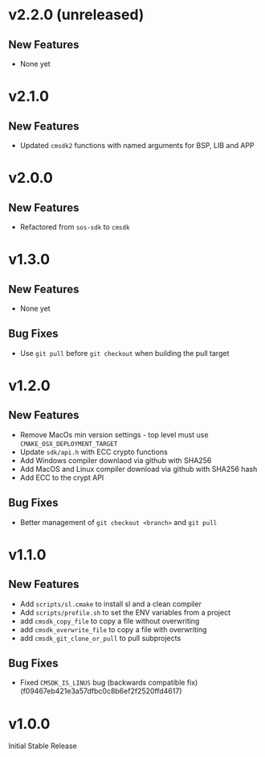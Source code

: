 # v2.2.0 (unreleased)

## New Features

- None yet

# v2.1.0

## New Features

- Updated `cmsdk2` functions with named arguments for BSP, LIB and APP

# v2.0.0

## New Features

- Refactored from `sos-sdk` to `cmsdk`

# v1.3.0

## New Features

- None yet

## Bug Fixes

- Use `git pull` before `git checkout` when building the pull target

# v1.2.0

## New Features

- Remove MacOs min version settings - top level must use `CMAKE_OSX_DEPLOYMENT_TARGET`
- Update `sdk/api.h` with ECC crypto functions
- Add Windows compiler downlaod via github with SHA256
- Add MacOS and Linux compiler download via github with SHA256 hash
- Add ECC to the crypt API

## Bug Fixes

- Better management of `git checkout <branch>` and `git pull`

# v1.1.0

## New Features

- Add `scripts/sl.cmake` to install sl and a clean compiler
- Add `scripts/profile.sh` to set the ENV variables from a project
- add `cmsdk_copy_file` to copy a file without overwriting
- add `cmsdk_overwrite_file` to copy a file with overwriting
- add `cmsdk_git_clone_or_pull` to pull subprojects

## Bug Fixes

- Fixed `CMSDK_IS_LINUS` bug (backwards compatible fix) (f09467eb421e3a57dfbc0c8b6ef2f2520ffd4617)

# v1.0.0

Initial Stable Release
